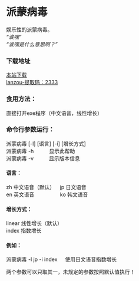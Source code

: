 # 派蒙病毒
娱乐性的派蒙病毒。<br>
*“诶嘿”*<br>
*“诶嘿是什么意思啊？”*<br>

### 下载地址
[本站下载](https://gitee.com/swsk33/PaimonVirus/releases)<br>
[lanzou-提取码：2333](https://swsk33.lanzoui.com/b0br5s4ne)<br>

### 食用方法：
直接打开exe程序（中文语音，线性增长）

### 命令行参数运行：
派蒙病毒 [-l] [语言] [-i] [增长方式]<br>
派蒙病毒 -h&emsp;&emsp;&emsp;显示此帮助<br>
派蒙病毒 -v&emsp;&emsp;&emsp;显示版本信息<br>

#### 语言：
zh 中文语音（默认）&ensp;&ensp;jp 日文语音<br>
en 英文语音&ensp;&ensp;&ensp;&ensp;&ensp;&ensp;&ensp;&ensp;&ensp;&ensp;ko 韩文语音

#### 增长方式：
linear 线性增长（默认）<br>
index 指数增长

#### 例如：
派蒙病毒 -l jp -i index&ensp;&ensp;&ensp;使用日文语音指数增长

两个参数可以只取其一，未规定的参数按照默认值执行！